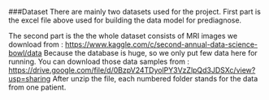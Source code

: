 ###Dataset
 There are mainly two datasets used for the project.
 First part is the excel file above used for building the data model for prediagnose. 

 The second part is the the whole dataset consists of MRI images we download from : https://www.kaggle.com/c/second-annual-data-science-bowl/data
 Because the database is huge, so we only put few data here for running. 
 You can download those data samples from : https://drive.google.com/file/d/0BzpV24TDyolPY3VzZlpQd3JDSXc/view?usp=sharing
 After unzip the file, each numbered folder stands for the data from one patient. 

